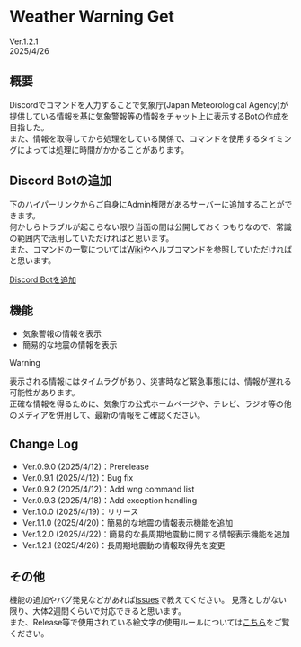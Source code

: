 # Weather Warning Get
Ver.1.2.1  
2025/4/26

## 概要
Discordでコマンドを入力することで気象庁(Japan Meteorological Agency)が提供している情報を基に気象警報等の情報をチャット上に表示するBotの作成を目指した。   
また、情報を取得してから処理をしている関係で、コマンドを使用するタイミングによっては処理に時間がかかることがあります。

## Discord Botの追加
下のハイパーリンクからご自身にAdmin権限があるサーバーに追加することができます。   
何かしらトラブルが起こらない限り当面の間は公開しておくつもりなので、常識の範囲内で活用していただければと思います。   
また、コマンドの一覧については[Wiki](https://github.com/J-KITAKATA/weather-warning-get/wiki)やヘルプコマンドを参照していただければと思います。   
   
[Discord Botを追加](https://discord.com/oauth2/authorize?client_id=1360467639440511106)   

## 機能
* 気象警報の情報を表示
* 簡易的な地震の情報を表示

>[!WARNING]
>表示される情報にはタイムラグがあり、災害時など緊急事態には、情報が遅れる可能性があります。<br>
>正確な情報を得るために、気象庁の公式ホームページや、テレビ、ラジオ等の他のメディアを併用して、最新の情報をご確認ください。

## Change Log
* Ver.0.9.0 (2025/4/12)：Prerelease
* Ver.0.9.1 (2025/4/12)：Bug fix
* Ver.0.9.2 (2025/4/12)：Add wng command list
* Ver.0.9.3 (2025/4/18)：Add exception handling
* Ver.1.0.0 (2025/4/19)：リリース
* Ver.1.1.0 (2025/4/20)：簡易的な地震の情報表示機能を追加
* Ver.1.2.0 (2025/4/22)：簡易的な長周期地震動に関する情報表示機能を追加
* Ver.1.2.1 (2025/4/26)：長周期地震動の情報取得先を変更

## その他
機能の追加やバグ発見などがあれば[Issues](https://github.com/J-KITAKATA/weather-warning-get/issues)で教えてください。
見落としがない限り、大体2週間くらいで対応できると思います。   
また、Release等で使用されている絵文字の使用ルールについては[こちら](https://github.com/J-KITAKATA/weather-warning-get/blob/main/Emoji_rule.md)をご覧ください。
